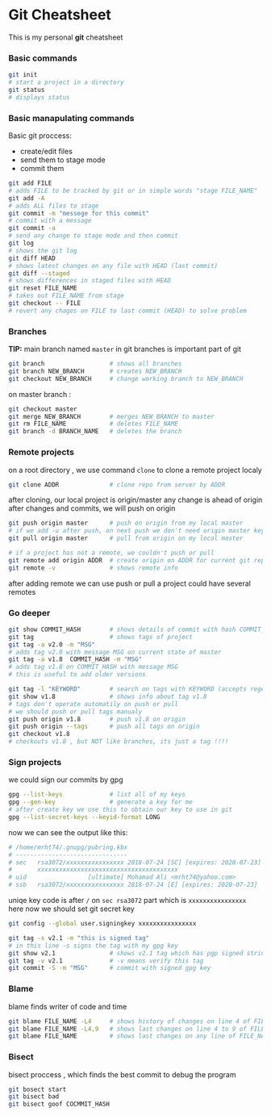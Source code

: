 # Git Cheatsheet

This is my personal **git** cheatsheet

### Basic commands

``` bash
git init                    
# start a project in a directory
git status                  
# displays status
```

### Basic manapulating commands

Basic git proccess: 
* create/edit files 
* send them to stage mode
* commit them

``` bash
git add FILE                
# adds FILE to be tracked by git or in simple words "stage FILE_NAME"
git add -A                  
# adds ALL files to stage
git commit -m "messege for this commit"
# commit with a message 
git commit -a               
# send any change to stage mode and then commit
git log                     
# shows the git log
git diff HEAD               
# shows latest changes on any file with HEAD (last commit)
git diff --staged           
# shows differences in staged files with HEAD 
git reset FILE_NAME         
# takes out FILE_NAME from stage
git checkout -- FILE        
# revert any chages on FILE to last commit (HEAD) to solve problem
```

### Branches

**TIP:** main branch named `master` in git
branches is important part of git

```bash
git branch                  # shows all branches
git branch NEW_BRANCH       # creates NEW_BRANCH
git checkout NEW_BRANCH     # change working branch to NEW_BRANCH
```

on master branch :

``` bash
git checkout master
git merge NEW_BRANCH        # merges NEW_BRANCH to master
git rm FILE_NAME            # deletes FILE_NAME 
git branch -d BRANCH_NAME   # deletes the branch
```

### Remote projects

on a root directory , we use command `clone` to clone a remote project localy

``` bash
git clone ADDR              # clone repo from server by ADDR
```

after cloning, our local project is origin/master
any change is ahead of origin
after changes and commits, we will push on origin

``` bash
git push origin master      # push on origin from my local master
# if we add -u after push, on next push we don't need origin master keywords
git pull origin master      # pull from origin on my local master

# if a project has not a remote, we couldn't push or pull
git remote add origin ADDR  # create origin on ADDR for current git repo
git remote -v               # shows remote info
```
after adding remote we can use push or pull
a project could have several remotes

### Go deeper

``` bash
git show COMMIT_HASH        # shows details of commit with hash COMMIT_HASH
git tag                     # shows tags of project
git tag -a v2.0 -m "MSG"    
# adds tag v2.0 with message MSG on current state of master
git tag -a v1.8  COMMIT_HASH -m "MSG"
# adds tag v1.8 on COMMIT_HASH with message MSG 
# this is useful to add older versions

git tag -l "KEYWORD"        # search on tags with KEYWORD (accepts regex)
git show v1.8               # shows info about tag v1.8
# tags don't operate automatily on push or pull
# we should push or pull tags manualy
git push origin v1.8        # push v1.8 on origin
git push origin --tags      # push all tags on origin
git checkout v1.8           
# checkouts v1.8 , but NOT like branches, its just a tag !!!!
```
### Sign projects

we could sign our commits by gpg

``` bash
gpg --list-keys             # list all of my keys
gpg --gen-key               # generate a key for me
# after create key we use this to obtain our key to use in git
gpg --list-secret-keys --keyid-format LONG 
```

now we can see the output like this: 

``` bash
# /home/mrht74/.gnupg/pubring.kbx
# -------------------------------
# sec   rsa3072/xxxxxxxxxxxxxxxx 2018-07-24 [SC] [expires: 2020-07-23]
#       xxxxxxxxxxxxxxxxxxxxxxxxxxxxxxxxxxxxxxx
# uid                 [ultimate] Mohamad Ali <mrht74@yahoo.com>
# ssb   rsa3072/xxxxxxxxxxxxxxxx 2018-07-24 [E] [expires: 2020-07-23]
```

uniqe key code is after `/` on `sec rsa3072` part which is `xxxxxxxxxxxxxxxx` here
now we should set git secret key

``` bash
git config --global user.signingkey xxxxxxxxxxxxxxxx

git tag -s v2.1 -m "this is signed tag"
# in this line -s signs the tag with my gpg key
git show v2.1               # shows v2.1 tag which has pgp signed string
git tag -v v2.1             # -v means verify this tag
git commit -S -m "MSG"      # commit with signed gpg key
```

### Blame

blame finds writer of code and time

``` bash
git blame FILE_NAME -L4     # shows history of changes on line 4 of FILE_NAME and who changed them
git blame FILE_NAME -L4,9   # shows last changes on line 4 to 9 of FILE_NAME and who changed them
git blame FILE_NAME         # shows last changes on any line of FILE_NAME and who changed them
```

### Bisect

bisect proccess , which finds the best commit to debug the program

``` bash
git bosect start
git bisect bad
git bisect goof COCMMIT_HASH
```
